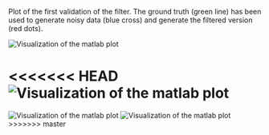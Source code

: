 Plot of the first validation of the filter. 
The ground truth (green line) has been used to generate noisy data (blue cross)
and generate the filtered version (red dots).


<img src="https://github.com/bellonemauro/opendlv/blob/master/resources/VSE_data_test/matlabScripts/dataPlot.png" alt="Visualization of the matlab plot" >


<<<<<<< HEAD
<img src="https://github.com/bellonemauro/opendlv/blob/master/resources/VSE_data_test/matlabScripts/plot_realDataTest.eps" alt="Visualization of the matlab plot" >
=======
<img src="https://github.com/bellonemauro/opendlv/blob/master/resources/VSE_data_test/matlabScripts/dataPlot.png" alt="Visualization of the matlab plot" >

<img src="https://github.com/bellonemauro/opendlv/blob/master/resources/VSE_data_test/matlabScripts/plot_realDataTest.png" alt="Visualization of the matlab plot" >
>>>>>>> master
